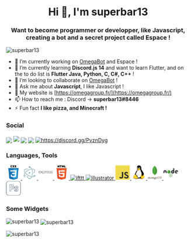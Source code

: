<h1 align="center">Hi 👋, I'm superbar13</h1>
<h3 align="center">Want to become programmer or developper, like Javascript, creating a bot and a secret project called Espace !</h3>

<p align="left"> <img src="https://komarev.com/ghpvc/?username=superbar13&label=Profile%20views&color=007bff&style=flat" alt="superbar13" /> </p>

- 🔭 I’m currently working on [OmegaBot](https://github.com/superbar13/OmegaBot) and Espace !
- 🌱 I’m currently learning **Discord.js 14** and want to learn Flutter, and on the to do list is **Flutter Java, Python, C, C#, C++** !
- 🎈 I’m looking to collaborate on [OmegaBot](https://github.com/superbar13/OmegaBot) !
- 💬 Ask me about **Javascript**, I like Javascript !
- 📄 My website is [https://omegagroup.fr/](https://omegagroup.fr/)
- 📫 How to reach me : Discord -> **superbar13#8446**
- ⚡ Fun fact **I like pizza, and Minecraft !**

<h3 align="left">Social</h3>
<a href="https://x.com/superbar13off" target="blank"><img src="https://upload.wikimedia.org/wikipedia/commons/c/ce/X_logo_2023.svg" width="40" align="middle"/></a>
<a href="https://twitter.com/superbar13off" target="blank"><img align="center" src="https://upload.wikimedia.org/wikipedia/commons/6/6f/Logo_of_Twitter.svg" width="40" align="middle"/></a>
<a href="https://instagram.com/superbar13" target="blank"><img src="https://upload.wikimedia.org/wikipedia/commons/9/95/Instagram_logo_2022.svg" width="40" align="middle"></a> 
<a href="https://www.youtube.com/c/superbar13" target="blank"><img src="https://upload.wikimedia.org/wikipedia/commons/0/09/YouTube_full-color_icon_%282017%29.svg" width="40" align="middle"></a> 
<a href="https://discord.gg/PvznDyg" target="blank"><img src="https://upload.wikimedia.org/wikipedia/fr/4/4f/Discord_Logo_sans_texte.svg" alt="https://discord.gg/PvznDyg" width="40" align="middle"></a>

<h3 align="left">Languages, Tools</h3>
<p align="left"> <a href="https://www.w3schools.com/css/" target="_blank" rel="noreferrer"> <img src="https://raw.githubusercontent.com/devicons/devicon/master/icons/css3/css3-original-wordmark.svg" alt="css3" width="40" height="40"/> </a> <a href="https://www.electronjs.org" target="_blank" rel="noreferrer"> <img src="https://raw.githubusercontent.com/devicons/devicon/master/icons/electron/electron-original.svg" alt="electron" width="40" height="40"/> </a> <a href="https://expressjs.com" target="_blank" rel="noreferrer"> <img src="https://raw.githubusercontent.com/devicons/devicon/master/icons/express/express-original-wordmark.svg" alt="express" width="40" height="40"/> </a> <a href="https://www.w3.org/html/" target="_blank" rel="noreferrer"> <img src="https://raw.githubusercontent.com/devicons/devicon/master/icons/html5/html5-original-wordmark.svg" alt="html5" width="40" height="40"/> </a> <a href="https://ifttt.com/" target="_blank" rel="noreferrer"> <img src="https://www.vectorlogo.zone/logos/ifttt/ifttt-ar21.svg" alt="ifttt" width="40" height="40"/> </a> <a href="https://www.adobe.com/in/products/illustrator.html" target="_blank" rel="noreferrer"> <img src="https://www.vectorlogo.zone/logos/adobe_illustrator/adobe_illustrator-icon.svg" alt="illustrator" width="40" height="40"/> </a> <a href="https://developer.mozilla.org/en-US/docs/Web/JavaScript" target="_blank" rel="noreferrer"> <img src="https://raw.githubusercontent.com/devicons/devicon/master/icons/javascript/javascript-original.svg" alt="javascript" width="40" height="40"/> </a> <a href="https://www.linux.org/" target="_blank" rel="noreferrer"> <img src="https://raw.githubusercontent.com/devicons/devicon/master/icons/linux/linux-original.svg" alt="linux" width="40" height="40"/> </a> <a href="https://www.mongodb.com/" target="_blank" rel="noreferrer"> <img src="https://raw.githubusercontent.com/devicons/devicon/master/icons/mongodb/mongodb-original-wordmark.svg" alt="mongodb" width="40" height="40"/> </a> <a href="https://nodejs.org" target="_blank" rel="noreferrer"> <img src="https://raw.githubusercontent.com/devicons/devicon/master/icons/nodejs/nodejs-original-wordmark.svg" alt="nodejs" width="40" height="40"/> </a> <a href="https://www.photoshop.com/en" target="_blank" rel="noreferrer"> <img src="https://raw.githubusercontent.com/devicons/devicon/master/icons/photoshop/photoshop-line.svg" alt="photoshop" width="40" height="40"/> </a> </p>

<h3 align="left">Some Widgets</h3>
<p><img align="left" src="https://github-readme-stats.vercel.app/api/top-langs?username=superbar13&show_icons=true&theme=dark&locale=en&layout=compact" alt="superbar13" /></p>
<p>&nbsp;<img align="center" src="https://github-readme-stats.vercel.app/api?username=superbar13&show_icons=true&theme=dark&locale=en" alt="superbar13" /></p>
<p><img align="center" src="https://github-readme-streak-stats.herokuapp.com/?user=superbar13&theme=dark" alt="superbar13" /></p>

